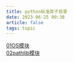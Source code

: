 ```yaml
---
title: python标准库子目录
date: 2023-06-25 09:38
article: false
tags: topic
---
```

[01OS模块](01OS模块)  
[02pathlib模块](02pathlib模块)
